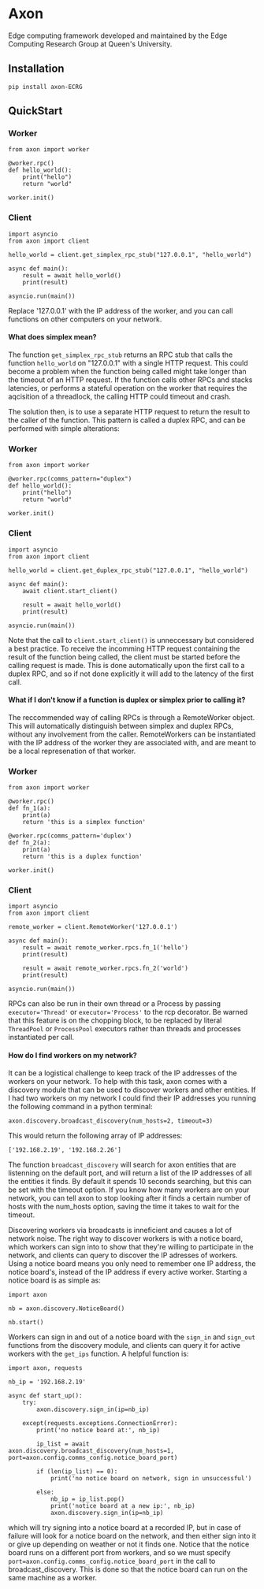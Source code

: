 # Axon

Edge computing framework developed and maintained by the Edge Computing Research Group at Queen's University.

## Installation

`pip install axon-ECRG`

## QuickStart

### Worker

```
from axon import worker

@worker.rpc()
def hello_world():
	print("hello")
	return "world"

worker.init()
```

### Client

```
import asyncio
from axon import client

hello_world = client.get_simplex_rpc_stub("127.0.0.1", "hello_world")

async def main():
	result = await hello_world()
	print(result)

asyncio.run(main())
```

Replace '127.0.0.1' with the IP address of the worker, and you can call functions on other computers on your network.

#### What does simplex mean?

The function `get_simplex_rpc_stub` returns an RPC stub that calls the function `hello_world` on "127.0.0.1" with a single HTTP request. This could become a problem when the function being called might take longer than the timeout of an HTTP request. If the function calls other RPCs and stacks latencies, or performs a stateful operation on the worker that requires the aqcisition of a threadlock, the calling HTTP could timeout and crash.

The solution then, is to use a separate HTTP request to return the result to the caller of the function. This pattern is called a duplex RPC, and can be performed with simple alterations:

### Worker

```
from axon import worker

@worker.rpc(comms_pattern="duplex")
def hello_world():
	print("hello")
	return "world"

worker.init()
```

### Client

```
import asyncio
from axon import client

hello_world = client.get_duplex_rpc_stub("127.0.0.1", "hello_world")

async def main():
	await client.start_client()

	result = await hello_world()
	print(result)

asyncio.run(main())
```

Note that the call to `client.start_client()` is unneccessary but considered a best practice. To receive the incomming HTTP request containing the result of the function being called, the client must be started before the calling request is made. This is done automatically upon the first call to a duplex RPC, and so if not done explicitly it will add to the latency of the first call.

#### What if I don't know if a function is duplex or simplex prior to calling it?

The reccommended way of calling RPCs is through a RemoteWorker object. This will automatically distinguish between simplex and duplex RPCs, without any involvement from the caller. RemoteWorkers can be instantiated with the IP address of the worker they are associated with, and are meant to be a local represenation of that worker.

### Worker

```
from axon import worker

@worker.rpc()
def fn_1(a):
	print(a)
	return 'this is a simplex function'

@worker.rpc(comms_pattern='duplex')
def fn_2(a):
	print(a)
	return 'this is a duplex function'

worker.init()
```

### Client

```
import asyncio
from axon import client

remote_worker = client.RemoteWorker('127.0.0.1')

async def main():
	result = await remote_worker.rpcs.fn_1('hello')
	print(result)

	result = await remote_worker.rpcs.fn_2('world')
	print(result)

asyncio.run(main())
```

RPCs can also be run in their own thread or a Process by passing `executor='Thread'` or `executor='Process'` to the rcp decorator. Be warned that this feature is on the chopping block, to be replaced by literal `ThreadPool` or `ProcessPool` executors rather than threads and processes instantiated per call.

#### How do I find workers on my network?

It can be a logistical challenge to keep track of the IP addresses of the workers on your network. To help with this task, axon comes with a discovery module that can be used to discover workers and other entities. If I had two workers on my network I could find their IP addresses you running the following command in a python terminal:

`axon.discovery.broadcast_discovery(num_hosts=2, timeout=3)`

This would return the following array of IP addresses:

`['192.168.2.19', '192.168.2.26']`

The function `broadcast_discovery` will search for axon entities that are listenning on the default port, and will return a list of the IP addresses of all the entities it finds. By default it spends 10 seconds searching, but this can be set with the timeout option. If you know how many workers are on your network, you can tell axon to stop looking after it finds a certain number of hosts with the num_hosts option, saving the time it takes to wait for the timeout.

Discovering workers via broadcasts is inneficient and causes a lot of network noise. The right way to discover workers is with a notice board, which workers can sign into to show that they're willing to participate in the network, and clients can query to discover the IP adresses of workers. Using a notice board means you only need to remember one IP address, the notice board's, instead of the IP address if every active worker. Starting a notice board is as simple as:

```
import axon

nb = axon.discovery.NoticeBoard()

nb.start()
```

Workers can sign in and out of a notice board with the `sign_in` and `sign_out` functions from the discovery module, and clients can query it for active workers with the `get_ips` function. A helpful function is:

```
import axon, requests

nb_ip = '192.168.2.19'

async def start_up():
	try:
		axon.discovery.sign_in(ip=nb_ip)

	except(requests.exceptions.ConnectionError):
		print('no notice board at:', nb_ip)

		ip_list = await axon.discovery.broadcast_discovery(num_hosts=1, port=axon.config.comms_config.notice_board_port)

		if (len(ip_list) == 0):
			print('no notice board on network, sign in unsuccessful')

		else:
			nb_ip = ip_list.pop()
			print('notice board at a new ip:', nb_ip)
			axon.discovery.sign_in(ip=nb_ip)
```

which will try signing into a notice board at a recorded IP, but in case of failure will look for a notice board on the network, and then either sign into it or give up depending on weather or not it finds one. Notice that the notice board runs on a different port from workers, and so we must specify `port=axon.config.comms_config.notice_board_port` in the call to broadcast_discovery. This is done so that the notice board can run on the same machine as a worker.